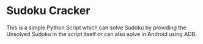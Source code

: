 # Sudoku Cracker

This is a simple Python Script which can solve Sudoku by providing the Unsolved Sudoku in the script itself or can also solve in Android using ADB.
